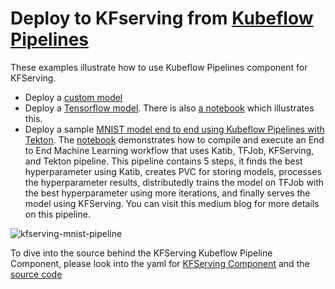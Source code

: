 # Deploy to KFserving from [Kubeflow Pipelines](https://www.kubeflow.org/docs/pipelines/overview/pipelines-overview/)

These examples illustrate how to use Kubeflow Pipelines component for KFServing. 

* Deploy a [custom  model](https://github.com/kubeflow/kfserving/blob/master/docs/samples/pipelines/sample-custom-model.py)
* Deploy a [Tensorflow model](https://github.com/kubeflow/kfserving/blob/master/docs/samples/pipelines/sample-tf-pipeline.py). There is also [a notebook](https://github.com/kubeflow/kfserving/blob/master/docs/samples/pipelines/sample-tf-pipeline.py) which illustrates this. 
* Deploy a sample [MNIST model end to end using Kubeflow Pipelines with Tekton](https://github.com/kubeflow/kfp-tekton/tree/master/samples/e2e-mnist). The [notebook](https://github.com/kubeflow/kfp-tekton/blob/master/samples/e2e-mnist/mnist.ipynb) demonstrates how to compile and execute an End to End Machine Learning workflow that uses Katib, TFJob, KFServing, and Tekton pipeline. This pipeline contains 5 steps, it finds the best hyperparameter using Katib, creates PVC for storing models, processes the hyperparameter results, distributedly trains the model on TFJob with the best hyperparameter using more iterations, and finally serves the model using KFServing. You can visit this medium blog for more details on this pipeline.

![kfserving-mnist-pipeline](/images/kfserving-mnist-pipeline)

To dive into the source behind the KFServing Kubeflow Pipeline Component, please look into the yaml for [KFServing Component](https://github.com/kubeflow/pipelines/blob/master/components/kubeflow/kfserving/component.yaml) and the [source code](https://github.com/kubeflow/pipelines/blob/master/components/kubeflow/kfserving/src/kfservingdeployer.py)
